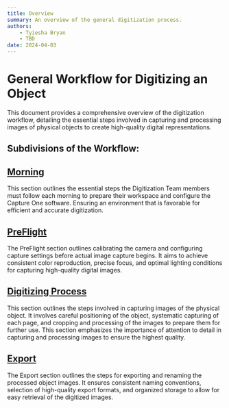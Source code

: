 ```yaml
---
title: Overview
summary: An overview of the general digitization process.
authors:
    - Tyiesha Bryan
    - TBD
date: 2024-04-03
---
```


# General Workflow for Digitizing an Object

This document provides a comprehensive overview of the digitization workflow, detailing the essential steps involved in capturing and processing images of physical objects to create high-quality digital representations.

## Subdivisions of the Workflow:

## [Morning](Prelim_Setup/index.md)
This section outlines the essential steps the Digitization Team members must follow each morning to prepare their workspace and configure the Capture One software. Ensuring an environment that is favorable for efficient and accurate digitization. 

## [PreFlight](Pre_Flight/index.md)
The PreFlight section outlines calibrating the camera and configuring capture settings before actual image capture begins. It aims to achieve consistent color reproduction, precise focus, and optimal lighting conditions for capturing high-quality digital images.

## [Digitizing Process](Digi_Process/index.md)
This section outlines the steps involved in capturing images of the physical object. It involves careful positioning of the object, systematic capturing of each page, and cropping and processing of the images to prepare them for further use. This section emphasizes the importance of attention to detail in capturing and processing images to ensure the highest quality.

## [Export](Export/index.md)
The Export section outlines the steps for exporting and renaming the processed object images. It ensures consistent naming conventions, selection of high-quality export formats, and organized storage to allow for easy retrieval of the digitized images.